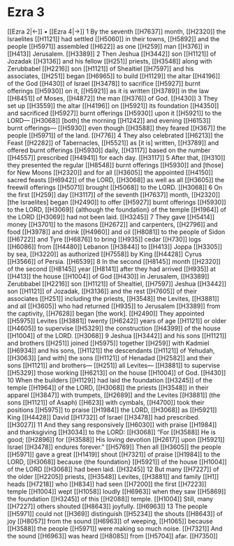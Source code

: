 # Ezra 3
[[Ezra 2|←]] • [[Ezra 4|→]]
1 By the seventh [[H7637]] month, [[H2320]] the Israelites [[H1121]] had settled [[H5060]] in their towns, [[H5892]] and the people [[H5971]] assembled [[H622]] as one [[H259]] man [[H376]] in [[H413]] Jerusalem. [[H3389]] 
2 Then Jeshua [[H3442]] son [[H1121]] of Jozadak [[H3136]] and his fellow [[H251]] priests, [[H3548]] along with Zerubbabel [[H2216]] son [[H1121]] of Shealtiel [[H7597]] and his associates, [[H251]] began [[H6965]] to build [[H1129]] the altar [[H4196]] of the God [[H430]] of Israel [[H3478]] to sacrifice [[H5927]] burnt offerings [[H5930]] on it, [[H5921]] as it is written [[H3789]] in the law [[H8451]] of Moses, [[H4872]] the man [[H376]] of God. [[H430]] 
3 They set up [[H3559]] the altar [[H4196]] on [[H5921]] its foundation [[H4350]] and sacrificed [[H5927]] burnt offerings [[H5930]] upon it [[H5921]] to the LORD— [[H3068]] [both] the morning [[H1242]] and evening [[H6153]] burnt offerings— [[H5930]] even though [[H3588]] they feared [[H367]] the people [[H5971]] of the land. [[H776]] 
4 They also celebrated [[H6213]] the Feast [[H2282]] of Tabernacles, [[H5521]] as [it is] written, [[H3789]] and offered burnt offerings [[H5930]] daily, [[H3117]] based on the number [[H4557]] prescribed [[H4941]] for each day. [[H3117]] 
5 After that, [[H310]] they presented the regular [[H8548]] burnt offerings [[H5930]] and [those] for New Moons [[H2320]] and for all [[H3605]] the appointed [[H4150]] sacred feasts [[H6942]] of the LORD, [[H3068]] as well as all [[H3605]] the freewill offerings [[H5071]] brought [[H5068]] to the LORD. [[H3068]] 
6 On the first [[H259]] day [[H3117]] of the seventh [[H7637]] month, [[H2320]] [the Israelites] began [[H2490]] to offer [[H5927]] burnt offerings [[H5930]] to the LORD, [[H3069]] {although the foundation} of the temple [[H1964]] of the LORD [[H3069]] had not been laid. [[H3245]] 
7 They gave [[H5414]] money [[H3701]] to the masons [[H2672]] and carpenters, [[H2796]] and food [[H3978]] and drink [[H4960]] and oil [[H8081]] to the people of Sidon [[H6722]] and Tyre [[H6876]] to bring [[H935]] cedar [[H730]] logs [[H6086]] from [[H4480]] Lebanon [[H3844]] to [[H413]] Joppa [[H3305]] by sea, [[H3220]] as authorized [[H7558]] by King [[H4428]] Cyrus [[H3566]] of Persia. [[H6539]] 
8 In the second [[H8145]] month [[H2320]] of the second [[H8145]] year [[H8141]] after they had arrived [[H935]] at [[H413]] the house [[H1004]] of God [[H430]] in Jerusalem, [[H3389]] Zerubbabel [[H2216]] son [[H1121]] of Shealtiel, [[H7597]] Jeshua [[H3442]] son [[H1121]] of Jozadak, [[H3136]] and the rest [[H7605]] of their associates [[H251]] including the priests, [[H3548]] the Levites, [[H3881]] and all [[H3605]] who had returned [[H935]] to Jerusalem [[H3389]] from the captivity, [[H7628]] began [the work]. [[H2490]] They appointed [[H5975]] Levites [[H3881]] twenty [[H6242]] years of age [[H1121]] or older [[H4605]] to supervise [[H5329]] the construction [[H4399]] of the house [[H1004]] of the LORD. [[H3068]] 
9 Jeshua [[H3442]] and his sons [[H1121]] and brothers [[H251]] joined [[H5975]] together [[H259]] with Kadmiel [[H6934]] and his sons, [[H1121]] the descendants [[H1121]] of Yehudah, [[H3063]] [and with] the sons [[H1121]] of Henadad [[H2582]] and their sons [[H1121]] and brothers— [[H251]] all Levites— [[H3881]] to supervise [[H5329]] those working [[H6213]] on the house [[H1004]] of God. [[H430]] 
10 When the builders [[H1129]] had laid the foundation [[H3245]] of the temple [[H1964]] of the LORD, [[H3068]] the priests [[H3548]] in their apparel [[H3847]] with trumpets, [[H2689]] and the Levites [[H3881]] (the sons [[H1121]] of Asaph) [[H623]] with cymbals, [[H4700]] took their positions [[H5975]] to praise [[H1984]] the LORD, [[H3068]] as [[H5921]] King [[H4428]] David [[H1732]] of Israel [[H3478]] had prescribed. [[H3027]] 
11 And they sang responsively [[H6030]] with praise [[H1984]] and thanksgiving [[H3034]] to the LORD: [[H3068]] “For [[H3588]] He is good; [[H2896]] for [[H3588]] His loving devotion [[H2617]] upon [[H5921]] Israel [[H3478]] endures forever.” [[H5769]] Then all [[H3605]] the people [[H5971]] gave a great [[H1419]] shout [[H7321]] of praise [[H1984]] to the LORD, [[H3068]] because {the foundation} [[H5921]] of the house [[H1004]] of the LORD [[H3068]] had been laid. [[H3245]] 
12 But many [[H7227]] of the older [[H2205]] priests, [[H3548]] Levites, [[H3881]] and family [[H1]] heads [[H7218]] who [[H834]] had seen [[H7200]] the first [[H7223]] temple [[H1004]] wept [[H1058]] loudly [[H6963]] when they saw [[H5869]] the foundation [[H3245]] of this [[H2088]] temple. [[H1004]] Still, many [[H7227]] others shouted [[H8643]] joyfully. [[H6963]] 
13 The people [[H5971]] could not [[H369]] distinguish [[H5234]] the shouts [[H8643]] of joy [[H8057]] from the sound [[H6963]] of weeping, [[H1065]] because [[H3588]] the people [[H5971]] were making so much noise. [[H7321]] And the sound [[H6963]] was heard [[H8085]] from [[H5704]] afar. [[H7350]] 
